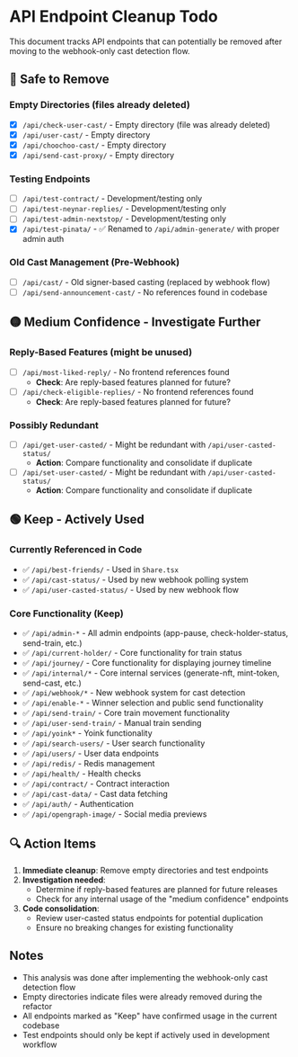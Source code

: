 # API Endpoint Cleanup Todo

This document tracks API endpoints that can potentially be removed after moving to the webhook-only cast detection flow.

## 🔴 **Safe to Remove**

### Empty Directories (files already deleted)

- [x] `/api/check-user-cast/` - Empty directory (file was already deleted)
- [x] `/api/user-cast/` - Empty directory
- [x] `/api/choochoo-cast/` - Empty directory
- [x] `/api/send-cast-proxy/` - Empty directory

### Testing Endpoints

- [ ] `/api/test-contract/` - Development/testing only
- [ ] `/api/test-neynar-replies/` - Development/testing only
- [ ] `/api/test-admin-nextstop/` - Development/testing only
- [x] `/api/test-pinata/` - ✅ Renamed to `/api/admin-generate/` with proper admin auth

### Old Cast Management (Pre-Webhook)

- [ ] `/api/cast/` - Old signer-based casting (replaced by webhook flow)
- [ ] `/api/send-announcement-cast/` - No references found in codebase

## 🟡 **Medium Confidence - Investigate Further**

### Reply-Based Features (might be unused)

- [ ] `/api/most-liked-reply/` - No frontend references found
  - **Check**: Are reply-based features planned for future?
- [ ] `/api/check-eligible-replies/` - No frontend references found
  - **Check**: Are reply-based features planned for future?

### Possibly Redundant

- [ ] `/api/get-user-casted/` - Might be redundant with `/api/user-casted-status/`
  - **Action**: Compare functionality and consolidate if duplicate
- [ ] `/api/set-user-casted/` - Might be redundant with `/api/user-casted-status/`
  - **Action**: Compare functionality and consolidate if duplicate

## 🟢 **Keep - Actively Used**

### Currently Referenced in Code

- ✅ `/api/best-friends/` - Used in `Share.tsx`
- ✅ `/api/cast-status/` - Used by new webhook polling system
- ✅ `/api/user-casted-status/` - Used by new webhook flow

### Core Functionality (Keep)

- ✅ `/api/admin-*` - All admin endpoints (app-pause, check-holder-status, send-train, etc.)
- ✅ `/api/current-holder/` - Core functionality for train status
- ✅ `/api/journey/` - Core functionality for displaying journey timeline
- ✅ `/api/internal/*` - Core internal services (generate-nft, mint-token, send-cast, etc.)
- ✅ `/api/webhook/*` - New webhook system for cast detection
- ✅ `/api/enable-*` - Winner selection and public send functionality
- ✅ `/api/send-train/` - Core train movement functionality
- ✅ `/api/user-send-train/` - Manual train sending
- ✅ `/api/yoink*` - Yoink functionality
- ✅ `/api/search-users/` - User search functionality
- ✅ `/api/users/` - User data endpoints
- ✅ `/api/redis/` - Redis management
- ✅ `/api/health/` - Health checks
- ✅ `/api/contract/` - Contract interaction
- ✅ `/api/cast-data/` - Cast data fetching
- ✅ `/api/auth/` - Authentication
- ✅ `/api/opengraph-image/` - Social media previews

## 🔍 **Action Items**

1. **Immediate cleanup**: Remove empty directories and test endpoints
2. **Investigation needed**:
   - Determine if reply-based features are planned for future releases
   - Check for any internal usage of the "medium confidence" endpoints
3. **Code consolidation**:
   - Review user-casted status endpoints for potential duplication
   - Ensure no breaking changes for existing functionality

## Notes

- This analysis was done after implementing the webhook-only cast detection flow
- Empty directories indicate files were already removed during the refactor
- All endpoints marked as "Keep" have confirmed usage in the current codebase
- Test endpoints should only be kept if actively used in development workflow
